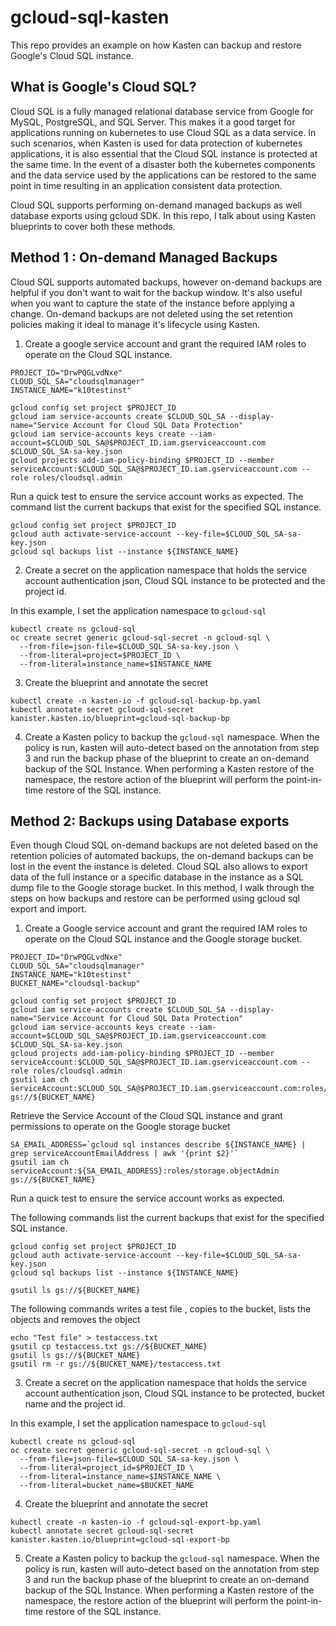 # gcloud-sql-kasten
This repo provides an example on how Kasten can backup and restore Google's Cloud SQL instance.

## What is Google's Cloud SQL?

Cloud SQL is a fully managed relational database service from Google for MySQL, PostgreSQL, and SQL Server. This makes it a good target for applications running on kubernetes to use Cloud SQL as a data service. In such scenarios, when Kasten is used for data protection of kubernetes applications, it is also essential that the Cloud SQL instance is protected at the same time. In the event of a disaster both the kubernetes components and the data service used by the applications can be restored to the same point in time resulting in an application consistent data protection. 

Cloud SQL supports performing on-demand managed backups as well database exports using gcloud SDK. In this repo, I talk about using Kasten blueprints to cover both these methods. 

## Method 1 : On-demand Managed Backups

Cloud SQL supports automated backups, however on-demand backups are helpful if you don't want to wait for the backup window. It's also useful when you want to capture the state of the instance before applying a change. On-demand backups are not deleted using the set retention policies making it ideal to manage it's lifecycle using Kasten.  

1. Create a google service account and grant the required IAM roles to operate on the Cloud SQL instance.

```
PROJECT_ID="DrwPQGLvdNxe"
CLOUD_SQL_SA="cloudsqlmanager"
INSTANCE_NAME="k10testinst"

gcloud config set project $PROJECT_ID
gcloud iam service-accounts create $CLOUD_SQL_SA --display-name="Service Account for Cloud SQL Data Protection"
gcloud iam service-accounts keys create --iam-account=$CLOUD_SQL_SA@$PROJECT_ID.iam.gserviceaccount.com $CLOUD_SQL_SA-sa-key.json
gcloud projects add-iam-policy-binding $PROJECT_ID --member serviceAccount:$CLOUD_SQL_SA@$PROJECT_ID.iam.gserviceaccount.com --role roles/cloudsql.admin
```

Run a quick test to ensure the service account works as expected. The command list the current backups that exist for the specified SQL instance.

```
gcloud config set project $PROJECT_ID
gcloud auth activate-service-account --key-file=$CLOUD_SQL_SA-sa-key.json
gcloud sql backups list --instance ${INSTANCE_NAME}
```

2. Create a secret on the application namespace that holds the service account authentication json, Cloud SQL instance to be protected and the project id.

In this example, I set the application namespace to `gcloud-sql`
```
kubectl create ns gcloud-sql
oc create secret generic gcloud-sql-secret -n gcloud-sql \
  --from-file=json-file=$CLOUD_SQL_SA-sa-key.json \
  --from-literal=project=$PROJECT_ID \
  --from-literal=instance_name=$INSTANCE_NAME
```

3. Create the blueprint and annotate the secret

```
kubectl create -n kasten-io -f gcloud-sql-backup-bp.yaml
kubectl annotate secret gcloud-sql-secret kanister.kasten.io/blueprint=gcloud-sql-backup-bp
```

4. Create a Kasten policy to backup the `gcloud-sql` namespace. When the policy is run, kasten will auto-detect based on the annotation from step 3 and run the backup phase of the blueprint to create an on-demand backup of the SQL Instance. When performing a Kasten restore of the namespace, the restore action of the blueprint will perform the point-in-time restore of the SQL instance.

## Method 2: Backups using Database exports

Even though Cloud SQL on-demand backups are not deleted based on the retention policies of automated backups, the on-demand backups can be lost in the event the instance is deleted.  Cloud SQL also allows to export data of the full instance or a specific database in the instance as a SQL dump file to the Google storage bucket. In this method, I walk through the steps on how backups and restore can be performed using gcloud sql export and import.

1. Create a Google service account and grant the required IAM roles to operate on the Cloud SQL instance and the Google storage bucket.

```
PROJECT_ID="DrwPQGLvdNxe"
CLOUD_SQL_SA="cloudsqlmanager"
INSTANCE_NAME="k10testinst"
BUCKET_NAME="cloudsql-backup"

gcloud config set project $PROJECT_ID
gcloud iam service-accounts create $CLOUD_SQL_SA --display-name="Service Account for Cloud SQL Data Protection"
gcloud iam service-accounts keys create --iam-account=$CLOUD_SQL_SA@$PROJECT_ID.iam.gserviceaccount.com $CLOUD_SQL_SA-sa-key.json
gcloud projects add-iam-policy-binding $PROJECT_ID --member serviceAccount:$CLOUD_SQL_SA@$PROJECT_ID.iam.gserviceaccount.com --role roles/cloudsql.admin
gsutil iam ch serviceAccount:$CLOUD_SQL_SA@$PROJECT_ID.iam.gserviceaccount.com:roles/storage.admin gs://${BUCKET_NAME}
```

Retrieve the Service Account of the Cloud SQL instance and grant permissions to operate on the Google storage bucket

```
SA_EMAIL_ADDRESS=`gcloud sql instances describe ${INSTANCE_NAME} | grep serviceAccountEmailAddress | awk '{print $2}'`
gsutil iam ch serviceAccount:${SA_EMAIL_ADDRESS}:roles/storage.objectAdmin gs://${BUCKET_NAME}
```

Run a quick test to ensure the service account works as expected. 

The following commands list the current backups that exist for the specified SQL instance.

```
gcloud config set project $PROJECT_ID
gcloud auth activate-service-account --key-file=$CLOUD_SQL_SA-sa-key.json
gcloud sql backups list --instance ${INSTANCE_NAME}

gsutil ls gs://${BUCKET_NAME}
```

The following commands writes a test file , copies to the bucket, lists the objects and removes the object

```
echo "Test file" > testaccess.txt
gsutil cp testaccess.txt gs://${BUCKET_NAME}
gsutil ls gs://${BUCKET_NAME}
gsutil rm -r gs://${BUCKET_NAME}/testaccess.txt
```

3. Create a secret on the application namespace that holds the service account authentication json, Cloud SQL instance to be protected, bucket name and the project id.

In this example, I set the application namespace to `gcloud-sql`

```
kubectl create ns gcloud-sql
oc create secret generic gcloud-sql-secret -n gcloud-sql \
  --from-file=json-file=$CLOUD_SQL_SA-sa-key.json \
  --from-literal=project_id=$PROJECT_ID \
  --from-literal=instance_name=$INSTANCE_NAME \
  --from-literal=bucket_name=$BUCKET_NAME
```

4. Create the blueprint and annotate the secret

```
kubectl create -n kasten-io -f gcloud-sql-export-bp.yaml
kubectl annotate secret gcloud-sql-secret kanister.kasten.io/blueprint=gcloud-sql-export-bp
```

5. Create a Kasten policy to backup the `gcloud-sql` namespace. When the policy is run, kasten will auto-detect based on the annotation from step 3 and run the backup phase of the blueprint to create an on-demand backup of the SQL Instance. When performing a Kasten restore of the namespace, the restore action of the blueprint will perform the point-in-time restore of the SQL instance.

   

